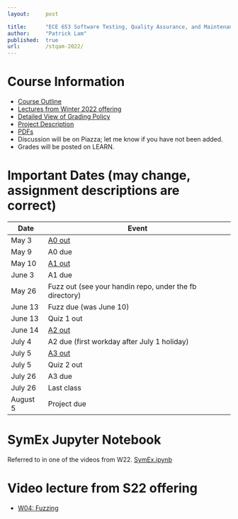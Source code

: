 ```yaml
---
layout:     post

title:      "ECE 653 Software Testing, Quality Assurance, and Maintenance, Spring 2022"
author:     "Patrick Lam"
published:  true
url:        /stqam-2022/
---
```


<style>
.pager {display:none; }
.intro-header .post-heading .meta {display:none; }
.sidebar-container { display:none; }
</style>

# Course Information

* <a href="https://outline.uwaterloo.ca/view/nrvxsk">Course Outline</a>
* [Lectures from Winter 2022 offering](https://www.youtube.com/playlist?list=PLUVKdrSzO0M44GPONj3eXbvK6RUNkwMZX)
* [Detailed View of Grading Policy](/stqam-2022-grading)
* [Project Description](/stqam-2022-projects)
* [PDFs](https://git.uwaterloo.ca/stqam-1225/pdfs.git)
* Discussion will be on Piazza; let me know if you have not been added.
* Grades will be posted on LEARN.

# Important Dates (may change, assignment descriptions are correct)

| Date  | Event   |
|---|---|
| May 3 | [A0 out](https://git.uwaterloo.ca/stqam-1225/pdfs/-/blob/master/uw-stqam-1225-a0.pdf) |
| May 9 | A0 due |
| May 10 | [A1 out](https://git.uwaterloo.ca/stqam-1225/pdfs/-/blob/master/uw-stqam-1225-a1.pdf) |
| June 3 | A1 due |
| May 26 | Fuzz out (see your handin repo, under the fb directory) |
| June 13 | Fuzz due (was June 10) |
| June 13 | Quiz 1 out |
| June 14 | [A2 out](https://git.uwaterloo.ca/stqam-1225/pdfs/-/blob/master/uw-stqam-1225-a2.pdf) |
| July 4  | A2 due (first workday after July 1 holiday) |
| July 5  | [A3 out](https://git.uwaterloo.ca/stqam-1225/pdfs/-/blob/master/uw-stqam-1225-a3.pdf) |
| July 5 | Quiz 2 out |
| July 26 | A3 due |
| July 26 | Last class |
| August 5 | Project due |

# SymEx Jupyter Notebook

Referred to in one of the videos from W22. [SymEx.ipynb](/teaching/stqam-2022/SymEx.ipynb)

# Video lecture from S22 offering

* [W04: Fuzzing](https://youtu.be/b2_IufQiQ88)
